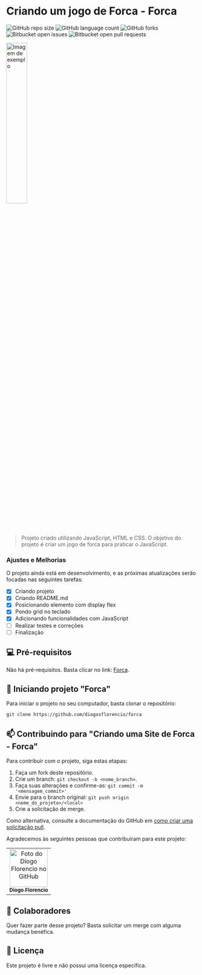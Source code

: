 # Criando um jogo de Forca - Forca

![GitHub repo size](https://img.shields.io/github/repo-size/diogosflorencio/forca?style=for-the-badge)
![GitHub language count](https://img.shields.io/github/languages/count/diogosflorencio/forca?style=for-the-badge)
![GitHub forks](https://img.shields.io/github/forks/diogosflorencio/forca?style=for-the-badge)
![Bitbucket open issues](https://img.shields.io/bitbucket/issues/diogosflorencio/forca?style=for-the-badge)
![Bitbucket open pull requests](https://img.shields.io/bitbucket/pr-raw/diogosflorencio/forca?style=for-the-badge)

<img src="" style="width:33%" alt="Imagem de exemplo">



> Projeto criado utilizando JavaScript, HTML e CSS. O objetivo do projeto é criar um jogo de forca para praticar o JavaScript.


### Ajustes e Melhorias

O projeto ainda está em desenvolvimento, e as próximas atualizações serão focadas nas seguintes tarefas:
- [x] Criando projeto
- [x] Criando README.md
- [x] Posicionando elemento com display flex
- [x] Pondo grid no teclado
- [x] Adicionando funcionalidades com JavaScript
- [ ] Realizar testes e correções
- [ ] Finalização

## 💻 Pré-requisitos

Não há pré-requisitos. Basta clicar no link:  [Forca](https://diogosflorencio.github.io/forca).

## 🚀 Iniciando projeto "Forca"

Para iniciar o projeto no seu computador, basta clonar o repositório:

```
git clone https://github.com/diogosflorencio/forca
```

## 📫 Contribuindo para "Criando uma Site de Forca - Forca"

Para contribuir com o projeto, siga estas etapas:

1. Faça um fork deste repositório.
2. Crie um branch: `git checkout -b <nome_branch>`.
3. Faça suas alterações e confirme-as: `git commit -m '<mensagem_commit>'`
4. Envie para o branch original: `git push origin <nome_do_projeto>/<local>`
5. Crie a solicitação de merge.

Como alternativa, consulte a documentação do GitHub em [como criar uma solicitação pull](https://help.github.com/en/github/collaborating-with-issues-and-pull-requests/creating-a-pull-request).

Agradecemos às seguintes pessoas que contribuíram para este projeto:

<table>
  <tr>
    <td align="center">
      <a href="https://github.com/diogosflorencio" title="Diogo Florencio">
        <img src="https://avatars.githubusercontent.com/u/33941005" width="100px;" alt="Foto do Diogo Florencio no GitHub"/><br>
        <sub>
          <b>Diogo Florencio</b>
        </sub>
      </a>
    </td>
  </tr>
</table>

## 🤝 Colaboradores

Quer fazer parte desse projeto? Basta solicitar um merge com alguma mudança benéfica. 

## 📝 Licença

Este projeto é livre e não possui uma licença específica.
